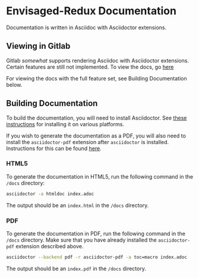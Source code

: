 # Envisaged-Redux Documentation

Documentation is written in Asciidoc with Asciidoctor extensions.

## Viewing in Gitlab

Gitlab *somewhat* supports rendering Asciidoc with Asciidoctor extensions. Certain features are still not implemented. 
To view the docs, go [here](index.adoc)

For viewing the docs with the full feature set, see Building Documentation below.

## Building Documentation

To build the documentation, you will need to install Asciidoctor. See [these instructions](https://asciidoctor.org/docs/install-toolchain/#installing-the-asciidoctor-rubygem) for installing it on various platforms.

If you wish to generate the documentation as a PDF, you will also need to install the `asciidoctor-pdf` extension after `asciidoctor` is installed. Instructions for this can be found [here](https://asciidoctor.org/docs/asciidoctor-pdf/#install-the-published-gem).

### HTML5

To generate the documentation in HTML5, run the following command in the `/docs` directory:

```bash
asciidoctor -a htmldoc index.adoc
```

The output should be an `index.html` in the `/docs` directory.

### PDF

To generate the documentation in PDF, run the following command in the `/docs` directory.
Make sure that you have already installed the `asciidoctor-pdf` extension described above.

```bash
asciidoctor --backend pdf -r asciidoctor-pdf -a toc=macro index.adoc
```

The output should be an `index.pdf` in the `/docs` directory.
